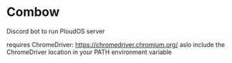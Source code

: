 # Combow
Discord bot to run PloudOS server

requires ChromeDriver:
https://chromedriver.chromium.org/
aslo include the ChromeDriver location in your PATH environment variable
